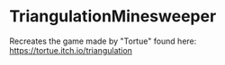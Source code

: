# TriangulationMinesweeper
Recreates the game made by "Tortue" found here: https://tortue.itch.io/triangulation
